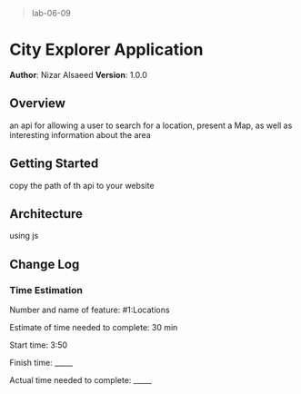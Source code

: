 > lab-06-09
#  City Explorer Application

**Author**: Nizar Alsaeed
**Version**: 1.0.0 
## Overview
an api for allowing a user to search for a location, present a Map, as well as interesting information about the area

## Getting Started
<!-- What are the steps that a user must take in order to build this app on their own machine and get it running? -->
copy the path of th api to your website

## Architecture
<!-- Provide a detailed description of the application design. What technologies (languages, libraries, etc) you're using, and any other relevant design information. -->

using js

## Change Log
<!-- Use this area to document the iterative changes made to your application as each feature is successfully implemented. Use time stamps. Here's an examples:

01-01-2001 4:59pm - Application now has a fully-functional express server, with a GET route for the location resource.

## Credits and Collaborations
<!-- Give credit (and a link) to other people or resources that helped you build this application. -->


### Time Estimation

Number and name of feature: \#1:Locations

Estimate of time needed to complete: 30 min

Start time: 3:50

Finish time: _____

Actual time needed to complete: _____